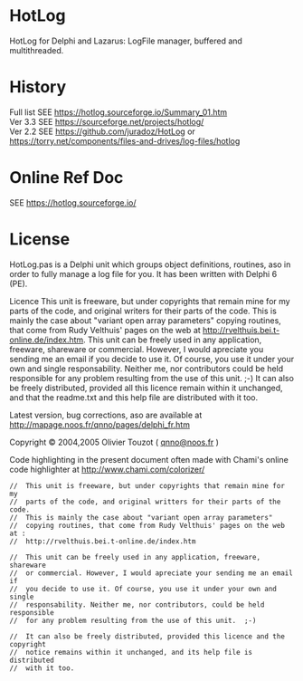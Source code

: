 # HotLog
HotLog for Delphi and Lazarus: LogFile manager, buffered and multithreaded.

# History
Full list SEE https://hotlog.sourceforge.io/Summary_01.htm  
Ver 3.3 SEE https://sourceforge.net/projects/hotlog/  
Ver 2.2 SEE https://github.com/juradoz/HotLog or   
			https://torry.net/components/files-and-drives/log-files/hotlog  

# Online Ref Doc
SEE https://hotlog.sourceforge.io/  

# License
HotLog.pas is a Delphi unit which groups object definitions, routines, aso in order to fully manage a log file for you.
It has been written with Delphi 6 (PE).

Licence
This unit is freeware, but under copyrights that remain mine for my parts of the code, and original writers for their parts of the code. This is mainly the case about "variant open array parameters" copying routines, that come from Rudy Velthuis' pages on the web at http://rvelthuis.bei.t-online.de/index.htm.
This unit can be freely used in any application, freeware, shareware or commercial. However, I would apreciate you sending me an email if you decide to use it. Of course, you use it under your own and single responsability. Neither me, nor contributors could be held responsible for any problem resulting from the use of this unit.  ;-)
It can also be freely distributed, provided all this licence remain within it unchanged, and that the readme.txt and this help file are distributed with it too.

Latest version, bug corrections, aso are available at http://mapage.noos.fr/qnno/pages/delphi_fr.htm

Copyright © 2004,2005 Olivier Touzot ( qnno@noos.fr )

Code highlighting in the present document often made with Chami's online code highlighter at http://www.chami.com/colorizer/

	//  This unit is freeware, but under copyrights that remain mine for my
    //  parts of the code, and original writters for their parts of the code.
    //  This is mainly the case about "variant open array parameters"
    //  copying routines, that come from Rudy Velthuis' pages on the web at :
    //  http://rvelthuis.bei.t-online.de/index.htm

    //  This unit can be freely used in any application, freeware, shareware
    //  or commercial. However, I would apreciate your sending me an email if
    //  you decide to use it. Of course, you use it under your own and single
    //  responsability. Neither me, nor contributors, could be held responsible
    //  for any problem resulting from the use of this unit.  ;-)

    //  It can also be freely distributed, provided this licence and the copyright
    //  notice remains within it unchanged, and its help file is distributed
    //  with it too.